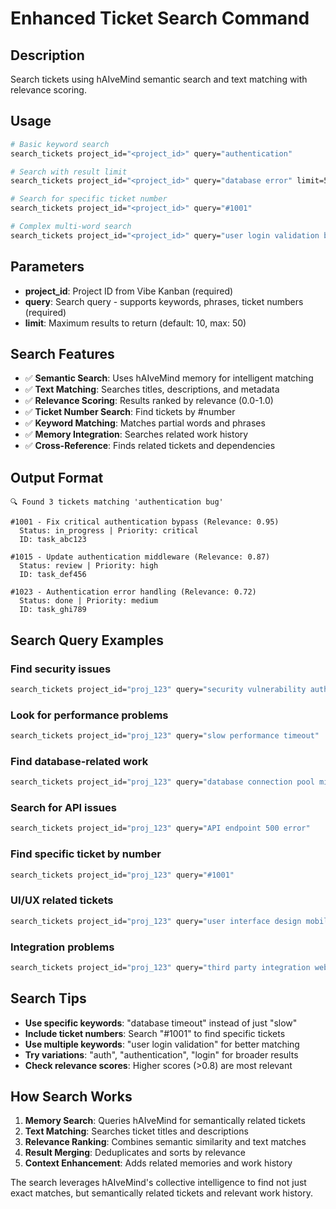 # Enhanced Ticket Search Command

## Description
Search tickets using hAIveMind semantic search and text matching with relevance scoring.

## Usage
```bash
# Basic keyword search
search_tickets project_id="<project_id>" query="authentication"

# Search with result limit
search_tickets project_id="<project_id>" query="database error" limit=5

# Search for specific ticket number
search_tickets project_id="<project_id>" query="#1001"

# Complex multi-word search
search_tickets project_id="<project_id>" query="user login validation bug" limit=10
```

## Parameters
- **project_id**: Project ID from Vibe Kanban (required)
- **query**: Search query - supports keywords, phrases, ticket numbers (required)
- **limit**: Maximum results to return (default: 10, max: 50)

## Search Features
- ✅ **Semantic Search**: Uses hAIveMind memory for intelligent matching
- ✅ **Text Matching**: Searches titles, descriptions, and metadata
- ✅ **Relevance Scoring**: Results ranked by relevance (0.0-1.0)
- ✅ **Ticket Number Search**: Find tickets by #number
- ✅ **Keyword Matching**: Matches partial words and phrases
- ✅ **Memory Integration**: Searches related work history
- ✅ **Cross-Reference**: Finds related tickets and dependencies

## Output Format
```
🔍 Found 3 tickets matching 'authentication bug'

#1001 - Fix critical authentication bypass (Relevance: 0.95)
  Status: in_progress | Priority: critical
  ID: task_abc123

#1015 - Update authentication middleware (Relevance: 0.87)
  Status: review | Priority: high  
  ID: task_def456

#1023 - Authentication error handling (Relevance: 0.72)
  Status: done | Priority: medium
  ID: task_ghi789
```

## Search Query Examples

### Find security issues
```bash
search_tickets project_id="proj_123" query="security vulnerability auth"
```

### Look for performance problems
```bash
search_tickets project_id="proj_123" query="slow performance timeout"
```

### Find database-related work
```bash
search_tickets project_id="proj_123" query="database connection pool migration"
```

### Search for API issues
```bash
search_tickets project_id="proj_123" query="API endpoint 500 error"
```

### Find specific ticket by number
```bash
search_tickets project_id="proj_123" query="#1001"
```

### UI/UX related tickets
```bash
search_tickets project_id="proj_123" query="user interface design mobile"
```

### Integration problems
```bash
search_tickets project_id="proj_123" query="third party integration webhook"
```

## Search Tips
- **Use specific keywords**: "database timeout" instead of just "slow"
- **Include ticket numbers**: Search "#1001" to find specific tickets
- **Use multiple keywords**: "user login validation" for better matching
- **Try variations**: "auth", "authentication", "login" for broader results
- **Check relevance scores**: Higher scores (>0.8) are most relevant

## How Search Works
1. **Memory Search**: Queries hAIveMind for semantically related tickets
2. **Text Matching**: Searches ticket titles and descriptions
3. **Relevance Ranking**: Combines semantic similarity and text matches
4. **Result Merging**: Deduplicates and sorts by relevance
5. **Context Enhancement**: Adds related memories and work history

The search leverages hAIveMind's collective intelligence to find not just exact matches, but semantically related tickets and relevant work history.